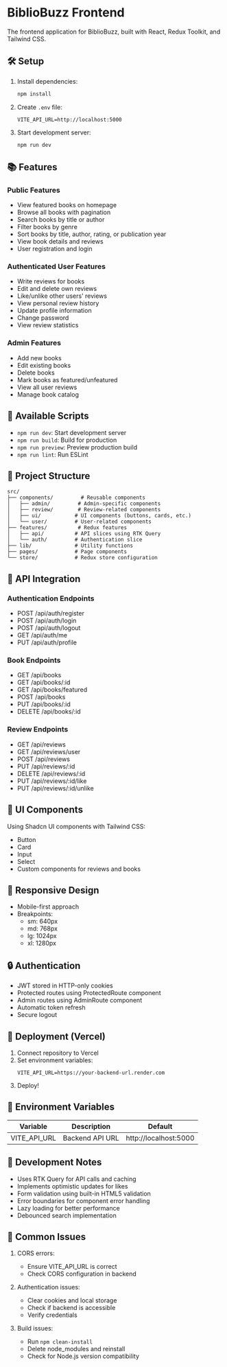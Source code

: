 # BiblioBuzz Frontend

The frontend application for BiblioBuzz, built with React, Redux Toolkit, and Tailwind CSS.

## 🛠 Setup

1. Install dependencies:
   ```bash
   npm install
   ```

2. Create `.env` file:
   ```env
   VITE_API_URL=http://localhost:5000
   ```

3. Start development server:
   ```bash
   npm run dev
   ```

## 📚 Features

### Public Features
- View featured books on homepage
- Browse all books with pagination
- Search books by title or author
- Filter books by genre
- Sort books by title, author, rating, or publication year
- View book details and reviews
- User registration and login

### Authenticated User Features
- Write reviews for books
- Edit and delete own reviews
- Like/unlike other users' reviews
- View personal review history
- Update profile information
- Change password
- View review statistics

### Admin Features
- Add new books
- Edit existing books
- Delete books
- Mark books as featured/unfeatured
- View all user reviews
- Manage book catalog

## 🚀 Available Scripts

- `npm run dev`: Start development server
- `npm run build`: Build for production
- `npm run preview`: Preview production build
- `npm run lint`: Run ESLint

## 📁 Project Structure

```
src/
├── components/         # Reusable components
│   ├── admin/         # Admin-specific components
│   ├── review/        # Review-related components
│   ├── ui/           # UI components (buttons, cards, etc.)
│   └── user/         # User-related components
├── features/          # Redux features
│   ├── api/          # API slices using RTK Query
│   └── auth/         # Authentication slice
├── lib/              # Utility functions
├── pages/            # Page components
└── store/            # Redux store configuration
```

## 🔌 API Integration

### Authentication Endpoints
- POST /api/auth/register
- POST /api/auth/login
- POST /api/auth/logout
- GET /api/auth/me
- PUT /api/auth/profile

### Book Endpoints
- GET /api/books
- GET /api/books/:id
- GET /api/books/featured
- POST /api/books
- PUT /api/books/:id
- DELETE /api/books/:id

### Review Endpoints
- GET /api/reviews
- GET /api/reviews/user
- POST /api/reviews
- PUT /api/reviews/:id
- DELETE /api/reviews/:id
- PUT /api/reviews/:id/like
- PUT /api/reviews/:id/unlike

## 🎨 UI Components

Using Shadcn UI components with Tailwind CSS:
- Button
- Card
- Input
- Select
- Custom components for reviews and books

## 📱 Responsive Design

- Mobile-first approach
- Breakpoints:
  - sm: 640px
  - md: 768px
  - lg: 1024px
  - xl: 1280px

## 🔒 Authentication

- JWT stored in HTTP-only cookies
- Protected routes using ProtectedRoute component
- Admin routes using AdminRoute component
- Automatic token refresh
- Secure logout

## 🚀 Deployment (Vercel)

1. Connect repository to Vercel
2. Set environment variables:
   ```
   VITE_API_URL=https://your-backend-url.render.com
   ```
3. Deploy!

## 🔧 Environment Variables

| Variable | Description | Default |
|----------|-------------|---------|
| VITE_API_URL | Backend API URL | http://localhost:5000 |

## 📝 Development Notes

- Uses RTK Query for API calls and caching
- Implements optimistic updates for likes
- Form validation using built-in HTML5 validation
- Error boundaries for component error handling
- Lazy loading for better performance
- Debounced search implementation

## 🐛 Common Issues

1. CORS errors:
   - Ensure VITE_API_URL is correct
   - Check CORS configuration in backend

2. Authentication issues:
   - Clear cookies and local storage
   - Check if backend is accessible
   - Verify credentials

3. Build issues:
   - Run `npm clean-install`
   - Delete node_modules and reinstall
   - Check for Node.js version compatibility
